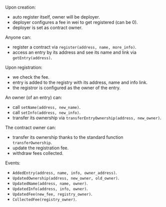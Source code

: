 Upon creation:
  - auto register itself, owner will be deployer.
  - deployer configures a fee in wei to get registered (can be 0).
  - deployer is set as contract owner.

Anyone can:
  - register a contract via `register(address, name, more_info)`.
  - access an entry by its address and see its name and link via `getEntry(address)`.

Upon registration:
  - we check the fee.
  - entry is added to the registry with its address, name and info link.
  - the registror is configured as the owner of the entry.

An owner (of an entry) can:
  - call `setName(address, new_name)`.
  - call `setInfo(address, new_info)`.
  - transfer its ownership via `transferEntryOwnership(address, new_owner)`.

The contract owner can:
  - transfer its ownership thanks to the standard function `transferOwnership`.
  - update the registration fee.
  - withdraw fees collected.

Events:
  - `AddedEntry(address, name, info, owner_address)`.
  - `UpdatedOwnership(address, new_owner, old_owner)`.
  - `UpdatedName(address, name, owner)`.
  - `UpdatedInfo(address, info, owner)`.
  - `UpdatedFee(new_fee, registry_owner)`.
  - `CollectedFee(registry_owner)`.

